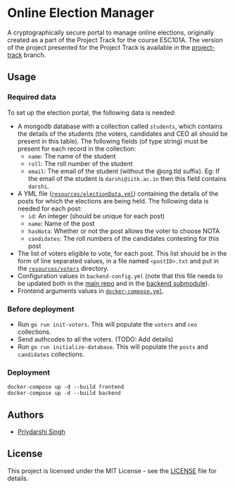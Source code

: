 
# Online Election Manager

A cryptographically secure portal to manage online elections, originally created as a part of the Project Track for the course ESC101A. The version of the project presented for the Project Track is available in the [project-track](https://github.com/dryairship/online-election-manager/tree/project-track) branch.

## Usage

### Required data

To set up the election portal, the following data is needed:
 - A mongodb database with a collection called `students`, which contains the details of the students (the voters, candidates and CEO all should be present in this table). The following fields (of type string) must be present for each record in the collection:  
   - `name`: The name of the student
   - `roll`: The roll number of the student
   - `email`: The email of the student (without the @org.tld suffix). Eg: If the email of the student is `darshi@iitk.ac.in` then this field contains `darshi`.
 - A YML file ([`resources/electionData.yml`](https://github.com/dryairship/online-election-manager/blob/master/resources/electionData.yml)) containing the details of the posts for which the elections are being held. The following data is needed for each post:  
   - `id`: An integer (should be unique for each post)
   - `name`: Name of the post
   - `hasNota`: Whether or not the post allows the voter to choose NOTA
   - `candidates`: The roll numbers of the candidates contesting for this post
 - The list of voters eligible to vote, for each post. This list should be in the form of line separated values, in a file named `<postID>.txt` and put in the [`resources/voters`](https://github.com/dryairship/online-election-manager/tree/master/resources/voters) directory.
 - Configuration values in `backend-config.yml` (note that this file needs to be updated both in the [main repo](https://github.com/dryairship/online-election-manager/blob/master/backend-config.yml) and in the [backend submodule](https://github.com/dryairship/online-election-manager-backend/blob/master/backend-config.yml)).
 - Frontend arguments values in [`docker-compose.yml`](https://github.com/dryairship/online-election-manager/blob/master/docker-compose.yml).

### Before deployment

 - Run `go run init-voters`. This will populate the `voters` and `ceo` collections.
 - Send authcodes to all the voters. (TODO: Add details)
 - Run `go run initialize-database`. This will populate the `posts` and `candidates` collections.

### Deployment

```
docker-compose up -d --build frontend
docker-compose up -d --build backend
```

## Authors
- [Priydarshi Singh](https://dryairship.github.io)

## License

This project is licensed under the MIT License - see the [LICENSE](https://github.com/dryairship/online-election-manager/blob/master/LICENSE) file for details.

